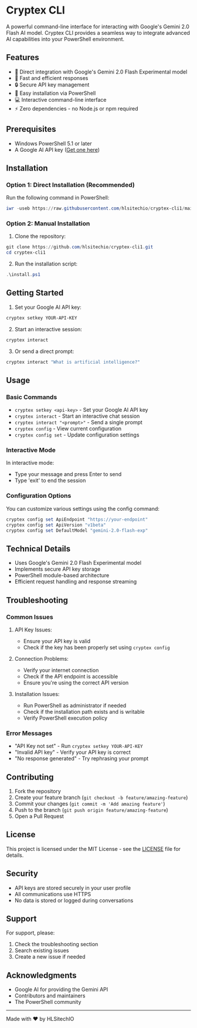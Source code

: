 # Cryptex CLI

A powerful command-line interface for interacting with Google's Gemini 2.0 Flash AI model. Cryptex CLI provides a seamless way to integrate advanced AI capabilities into your PowerShell environment.

## Features

- 🚀 Direct integration with Google's Gemini 2.0 Flash Experimental model
- 💨 Fast and efficient responses
- 🔒 Secure API key management
- 🔌 Easy installation via PowerShell
- 💻 Interactive command-line interface
- ⚡ Zero dependencies - no Node.js or npm required

## Prerequisites

- Windows PowerShell 5.1 or later
- A Google AI API key ([Get one here](https://makersuite.google.com/app/apikey))

## Installation

### Option 1: Direct Installation (Recommended)

Run the following command in PowerShell:

```powershell
iwr -useb https://raw.githubusercontent.com/hlsitechio/cryptex-cli1/main/install.ps1 | iex
```

### Option 2: Manual Installation

1. Clone the repository:
```powershell
git clone https://github.com/hlsitechio/cryptex-cli1.git
cd cryptex-cli1
```

2. Run the installation script:
```powershell
.\install.ps1
```

## Getting Started

1. Set your Google AI API key:
```powershell
cryptex setkey YOUR-API-KEY
```

2. Start an interactive session:
```powershell
cryptex interact
```

3. Or send a direct prompt:
```powershell
cryptex interact "What is artificial intelligence?"
```

## Usage

### Basic Commands

- `cryptex setkey <api-key>` - Set your Google AI API key
- `cryptex interact` - Start an interactive chat session
- `cryptex interact "<prompt>"` - Send a single prompt
- `cryptex config` - View current configuration
- `cryptex config set` - Update configuration settings

### Interactive Mode

In interactive mode:
- Type your message and press Enter to send
- Type 'exit' to end the session

### Configuration Options

You can customize various settings using the config command:

```powershell
cryptex config set ApiEndpoint "https://your-endpoint"
cryptex config set ApiVersion "v1beta"
cryptex config set DefaultModel "gemini-2.0-flash-exp"
```

## Technical Details

- Uses Google's Gemini 2.0 Flash Experimental model
- Implements secure API key storage
- PowerShell module-based architecture
- Efficient request handling and response streaming

## Troubleshooting

### Common Issues

1. API Key Issues:
   - Ensure your API key is valid
   - Check if the key has been properly set using `cryptex config`

2. Connection Problems:
   - Verify your internet connection
   - Check if the API endpoint is accessible
   - Ensure you're using the correct API version

3. Installation Issues:
   - Run PowerShell as administrator if needed
   - Check if the installation path exists and is writable
   - Verify PowerShell execution policy

### Error Messages

- "API Key not set" - Run `cryptex setkey YOUR-API-KEY`
- "Invalid API key" - Verify your API key is correct
- "No response generated" - Try rephrasing your prompt

## Contributing

1. Fork the repository
2. Create your feature branch (`git checkout -b feature/amazing-feature`)
3. Commit your changes (`git commit -m 'Add amazing feature'`)
4. Push to the branch (`git push origin feature/amazing-feature`)
5. Open a Pull Request

## License

This project is licensed under the MIT License - see the [LICENSE](LICENSE) file for details.

## Security

- API keys are stored securely in your user profile
- All communications use HTTPS
- No data is stored or logged during conversations

## Support

For support, please:
1. Check the troubleshooting section
2. Search existing issues
3. Create a new issue if needed

## Acknowledgments

- Google AI for providing the Gemini API
- Contributors and maintainers
- The PowerShell community

---

Made with ❤️ by HLSitechIO